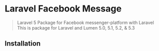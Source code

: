 # Laravel Facebook Message

> Laravel 5 Package for Facebook messenger-platform with Laravel
> This is package for Laravel and Lumen 5.0, 5.1, 5.2, & 5.3

## Installation

